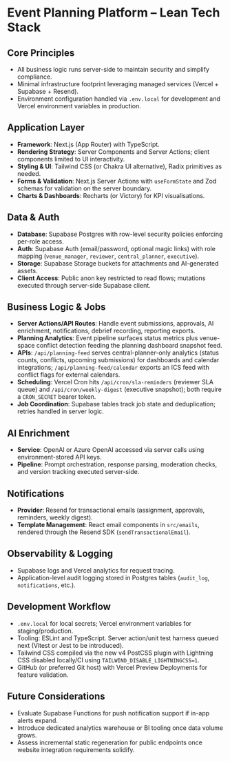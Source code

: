 # Event Planning Platform – Lean Tech Stack

## Core Principles
- All business logic runs server-side to maintain security and simplify compliance.
- Minimal infrastructure footprint leveraging managed services (Vercel + Supabase + Resend).
- Environment configuration handled via `.env.local` for development and Vercel environment variables in production.

## Application Layer
- **Framework**: Next.js (App Router) with TypeScript.
- **Rendering Strategy**: Server Components and Server Actions; client components limited to UI interactivity.
- **Styling & UI**: Tailwind CSS (or Chakra UI alternative), Radix primitives as needed.
- **Forms & Validation**: Next.js Server Actions with `useFormState` and Zod schemas for validation on the server boundary.
- **Charts & Dashboards**: Recharts (or Victory) for KPI visualisations.

## Data & Auth
- **Database**: Supabase Postgres with row-level security policies enforcing per-role access.
- **Auth**: Supabase Auth (email/password, optional magic links) with role mapping (`venue_manager`, `reviewer`, `central_planner`, `executive`).
- **Storage**: Supabase Storage buckets for attachments and AI-generated assets.
- **Client Access**: Public anon key restricted to read flows; mutations executed through server-side Supabase client.

## Business Logic & Jobs
- **Server Actions/API Routes**: Handle event submissions, approvals, AI enrichment, notifications, debrief recording, reporting exports.
- **Planning Analytics**: Event pipeline surfaces status metrics plus venue-space conflict detection feeding the planning dashboard snapshot feed.
- **APIs**: `/api/planning-feed` serves central-planner-only analytics (status counts, conflicts, upcoming submissions) for dashboards and calendar integrations; `/api/planning-feed/calendar` exports an ICS feed with conflict flags for external calendars.
- **Scheduling**: Vercel Cron hits `/api/cron/sla-reminders` (reviewer SLA queue) and `/api/cron/weekly-digest` (executive snapshot); both require a `CRON_SECRET` bearer token.
- **Job Coordination**: Supabase tables track job state and deduplication; retries handled in server logic.

## AI Enrichment
- **Service**: OpenAI or Azure OpenAI accessed via server calls using environment-stored API keys.
- **Pipeline**: Prompt orchestration, response parsing, moderation checks, and version tracking executed server-side.

## Notifications
- **Provider**: Resend for transactional emails (assignment, approvals, reminders, weekly digest).
- **Template Management**: React email components in `src/emails`, rendered through the Resend SDK (`sendTransactionalEmail`).

## Observability & Logging
- Supabase logs and Vercel analytics for request tracing.
- Application-level audit logging stored in Postgres tables (`audit_log`, `notifications`, etc.).

## Development Workflow
- `.env.local` for local secrets; Vercel environment variables for staging/production.
- Tooling: ESLint and TypeScript. Server action/unit test harness queued next (Vitest or Jest to be introduced).
- Tailwind CSS compiled via the new v4 PostCSS plugin with Lightning CSS disabled locally/CI using `TAILWIND_DISABLE_LIGHTNINGCSS=1`.
- GitHub (or preferred Git host) with Vercel Preview Deployments for feature validation.

## Future Considerations
- Evaluate Supabase Functions for push notification support if in-app alerts expand.
- Introduce dedicated analytics warehouse or BI tooling once data volume grows.
- Assess incremental static regeneration for public endpoints once website integration requirements solidify.
